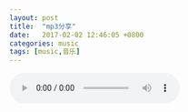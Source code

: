 ```yaml
---
layout: post
title:  "mp3分享"
date:   2017-02-02 12:46:05 +0800
categories: music
tags: [music,音乐]
---
```


<audio src="http://7723773.d.yyupload.com/down/7723773/音乐/歌曲/33/3396.すぃ - 雨き声残響.m4a" controls="controls">